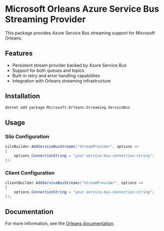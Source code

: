 # Microsoft Orleans Azure Service Bus Streaming Provider

This package provides Azure Service Bus streaming support for Microsoft Orleans.

## Features

- Persistent stream provider backed by Azure Service Bus
- Support for both queues and topics
- Built-in retry and error handling capabilities
- Integration with Orleans streaming infrastructure

## Installation

```bash
dotnet add package Microsoft.Orleans.Streaming.ServiceBus
```

## Usage

### Silo Configuration

```csharp
siloBuilder.AddServiceBusStreams("StreamProvider", options =>
{
    options.ConnectionString = "your-service-bus-connection-string";
});
```

### Client Configuration

```csharp
clientBuilder.AddServiceBusStreams("StreamProvider", options =>
{
    options.ConnectionString = "your-service-bus-connection-string";
});
```

## Documentation

For more information, see the [Orleans documentation](https://orleans.docs.microsoft.com/).